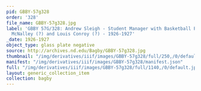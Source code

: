 ```yaml
---
pid: GBBY-57g328
order: '328'
file_name: GBBY-57g328.jpg
label: 'GBBY 57G/328: Andrew Sleigh - Student Manager with Basketball Players: Vince
  McNalley (?) and Louis Conroy (?) - 1926-1927'
_date: 1926-1927
object_type: glass plate negative
source: http://archives.nd.edu/Bagby/GBBY-57g328.jpg
thumbnail: "/img/derivatives/iiif/images/GBBY-57g328/full/250,/0/default.jpg"
manifest: "/img/derivatives/iiif/images/GBBY-57g328/manifest.json"
full: "/img/derivatives/iiif/images/GBBY-57g328/full/1140,/0/default.jpg"
layout: generic_collection_item
collection: bagby
---
```

